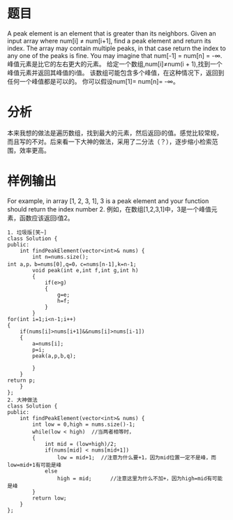 # 题目
A peak element is an element that is greater than its neighbors.
Given an input array where num[i] ≠ num[i+1], find a peak element and return its index.
The array may contain multiple peaks, in that case return the index to any one of the peaks is fine.
You may imagine that num[-1] = num[n] = -∞.
峰值元素是比它的左右更大的元素。
给定一个数组,num[i]≠num(i + 1),找到一个峰值元素并返回其峰值的i值。
该数组可能包含多个峰值，在这种情况下，返回到任何一个峰值都是可以的。
你可以假设num[1]= num[n]= -∞。
# 分析
本来我想的做法是遍历数组，找到最大的元素，然后返回i的值。感觉比较常规，而且写的不对。后来看一下大神的做法，采用了二分法（？），逐步缩小检索范围，效率更高。
# 样例输出
For example, in array [1, 2, 3, 1], 3 is a peak element and your function should return the index number 2.
例如，在数组[1,2,3,1]中，3是一个峰值元素，函数应该返回i值2。
```
1. 垃圾版[笑~]
class Solution {
public:
    int findPeakElement(vector<int>& nums) {
        int n=nums.size();
int a,p，b=nums[0],q=0，c=nums[n-1],k=n-1;
        void peak(int e,int f,int g,int h)
		{
			if(e>g)
			{
				g=e;
				h=f;
			}
		}
for(int i=1;i<n-1;i++)
{
	if(nums[i]>nums[i+1]&&nums[i]>nums[i-1])
	{
		a=nums[i];
		p=i;
		peak(a,p,b,q);
	
		}
	}
return p;
    }
};
2. 大神做法
class Solution {  
public:  
    int findPeakElement(vector<int>& nums) {  
        int low = 0,high = nums.size()-1;    
        while(low < high)  //当两者相等时，  
        {    
            int mid = (low+high)/2;       
            if(nums[mid] < nums[mid+1])    
                low = mid+1;  //注意为什么要+1，因为mid位置一定不是峰，而low=mid+1有可能是峰  
            else   
                high = mid;      //注意这里为什么不加+，因为high=mid有可能是峰  
        }    
        return low;   
    }  
};  
